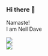 ### Hi there 👋

Namaste!<br>
I am Neil Dave<br>

<a href="https://www.linkedin.com/in/neil-dave/" rel="nofollow">
<img src="https://img.shields.io/badge/LinkedIn-0077B5?style=for-the-badge&logo=linkedin&logoColor=white&link=https://www.linkedin.com/in/neil-dave/"></a><br>
<!-- [![Readme Card](https://github-readme-stats.vercel.app/api/pin/?username=Neildave999&repo=github-readme-stats)](https://github.com/Neildave999/github-readme-stats)
[![Top Langs](https://github-readme-stats.vercel.app/api/top-langs/?username=Neildave999)](https://github.com/Neildave999/github-readme-stats) -->

<picture>
<source 
  srcset="https://github-readme-stats.vercel.app/api?username=Neildave999&show_icons=true&theme=dark"
  media="(prefers-color-scheme: dark)"
/>
<source
  srcset="https://github-readme-stats.vercel.app/api?username=Neildave999&show_icons=true"
  media="(prefers-color-scheme: light), (prefers-color-scheme: no-preference)"
/>
<img src="https://github-readme-stats.vercel.app/api?username=Neildave999&show_icons=true" />
</picture>

<!--
**Neildave999/Neildave999** is a ✨ _special_ ✨ repository because its `README.md` (this file) appears on your GitHub profile.

Here are some ideas to get you started:

- 🔭 I’m currently working on ...
- 🌱 I’m currently learning ...
- 👯 I’m looking to collaborate on ...
- 🤔 I’m looking for help with ...
- 💬 Ask me about ...
- 📫 How to reach me: ...
- 😄 Pronouns: ...
- ⚡ Fun fact: ...
-->
<!-- 
<img src="https://github-readme-stats.vercel.app/api?username=Neildave999">]

###(https://github.com/anuraghazra/github-readme-stats)
 -->
